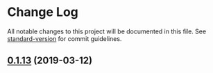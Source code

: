 # Change Log

All notable changes to this project will be documented in this file. See [standard-version](https://github.com/conventional-changelog/standard-version) for commit guidelines.

## [0.1.13](https://gitlab.es.gov.br/espm/Transcol-Online/Realtime/rabbit-monitor/compare/v0.1.12...v0.1.13) (2019-03-12)
